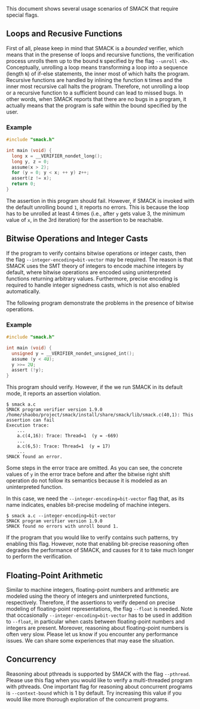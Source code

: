 This document shows several usage scenarios of SMACK that require special flags.

## Loops and Recusive Functions
First of all, please keep in mind that SMACK is a *bounded* verifier, which
means that in the presense of loops and recursive functions, the verification
process unrolls them up to the bound `N` specified by the flag `--unroll <N>`.
Conceptually, unrolling a loop means transforming a loop into a sequence (length
`N`) of if-else statements, the inner most of which halts the program. Recursive
functions are handled by inlining the function `N` times and the inner most
recursive call halts the program. Therefore, not unrolling a loop or a recursive
function to a sufficient bound can lead to missed bugs. In other words, when
SMACK reports that there are no bugs in a program, it actually means that the
program is safe within the bound specified by the user.

### Example
```C
#include "smack.h"

int main (void) {
  long x = __VERIFIER_nondet_long();
  long y, z = 0;
  assume(x > 2);
  for (y = 0; y < x; ++ y) z++;
  assert(z != x);
  return 0;
}
```
The assertion in this program should fail. However, if SMACK is invoked with the
default unrolling bound `1`, it reports no errors. This is because the loop has
to be unrolled at least 4 times (i.e., after `y` gets value 3, the minimum value
of `x`, in the 3rd iteration) for the assertion to be reachable.

## Bitwise Operations and Integer Casts
If the program to verify contains bitwise operations or integer casts, then the
flag `--integer-encoding=bit-vector` may be required. The reason is that SMACK
uses the SMT theory of integers to encode machine integers by default, where
bitwise operations are encoded using uninterpreted functions returning
arbitrary values.  Furthermore, precise encoding is required to handle integer
signedness casts, which is not also enabled automatically.

The following program demonstrate the problems in the presence of bitwise
operations.

### Example
```C
#include "smack.h"

int main (void) {
  unsigned y = __VERIFIER_nondet_unsigned_int();
  assume (y < 4U);
  y >>= 2U;
  assert (!y);
}
```
This program should verify. However, if the we run SMACK in its default mode, it
reports an assertion violation.

```
$ smack a.c
SMACK program verifier version 1.9.0
/home/shaobo/project/smack/install/share/smack/lib/smack.c(40,1): This assertion can fail
Execution trace:
    ...
    a.c(4,16): Trace: Thread=1  (y = -669)
    ...
    a.c(6,5): Trace: Thread=1  (y = 17)
    ...
SMACK found an error.
```

Some steps in the error trace are omitted. As you can see, the concrete values
of `y` in the error trace before and after the bitwise right shift operation do
not follow its semantics because it is modeled as an uninterpreted function.

In this case, we need the `--integer-encoding=bit-vector` flag that, as its
name indicates, enables bit-precise modeling of machine integers.

```
$ smack a.c --integer-encoding=bit-vector
SMACK program verifier version 1.9.0
SMACK found no errors with unroll bound 1.
```

If the program that you would like to verify contains such patterns, try
enabling this flag. However, note that enabling bit-precise reasoning often
degrades the performance of SMACK, and causes for it to take much longer to
perform the verification.

## Floating-Point Arithmetic
Similar to machine integers, floating-point numbers and arithmetic are modeled
using the theory of integers and uninterpreted functions, respectively.
Therefore, if the assertions to verify depend on precise modeling of
floating-point representations, the flag `--float` is needed. Note that
occasionally `--integer-encoding=bit-vector` has to be used in addition to
`--float`, in particular when casts between floating-point numbers and integers
are present.  Moreover, reasoning about floating-point numbers is often very
slow. Please let us know if you encounter any performance issues. We can share
some experiences that may ease the situation.

## Concurrency
Reasoning about pthreads is supported by SMACK with the flag `--pthread`. Please
use this flag when you would like to verify a multi-threaded program with
pthreads. One important flag for reasoning about concurrent programs is
`--context-bound` which is 1 by default. Try increasing this value if you would
like more thorough exploration of the concurrent programs.
